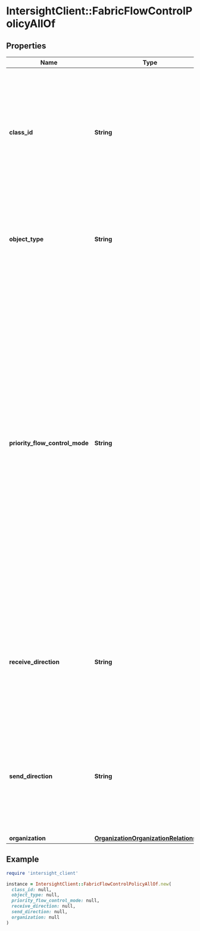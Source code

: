# IntersightClient::FabricFlowControlPolicyAllOf

## Properties

| Name | Type | Description | Notes |
| ---- | ---- | ----------- | ----- |
| **class_id** | **String** | The fully-qualified name of the instantiated, concrete type. This property is used as a discriminator to identify the type of the payload when marshaling and unmarshaling data. | [default to &#39;fabric.FlowControlPolicy&#39;] |
| **object_type** | **String** | The fully-qualified name of the instantiated, concrete type. The value should be the same as the &#39;ClassId&#39; property. | [default to &#39;fabric.FlowControlPolicy&#39;] |
| **priority_flow_control_mode** | **String** | Configure PFC on a per-port basis to enable the no-drop behavior for the CoS as defined by the active network qos policy. * &#x60;auto&#x60; - Enables the no-drop CoS values to be advertised by the DCBXP and negotiated with the peer.A successful negotiation enables PFC on the no-drop CoS.Any failures because of a mismatch in the capability of peers causes the PFC not to be enabled. * &#x60;on&#x60; - Enables PFC on the local port regardless of the capability of the peers. | [optional][default to &#39;auto&#39;] |
| **receive_direction** | **String** | Link-level Flow Control configured in the receive direction. * &#x60;Disabled&#x60; - Admin configured Disabled State. * &#x60;Enabled&#x60; - Admin configured Enabled State. | [optional][default to &#39;Disabled&#39;] |
| **send_direction** | **String** | Link-level Flow Control configured in the send direction. * &#x60;Disabled&#x60; - Admin configured Disabled State. * &#x60;Enabled&#x60; - Admin configured Enabled State. | [optional][default to &#39;Disabled&#39;] |
| **organization** | [**OrganizationOrganizationRelationship**](OrganizationOrganizationRelationship.md) |  | [optional] |

## Example

```ruby
require 'intersight_client'

instance = IntersightClient::FabricFlowControlPolicyAllOf.new(
  class_id: null,
  object_type: null,
  priority_flow_control_mode: null,
  receive_direction: null,
  send_direction: null,
  organization: null
)
```

